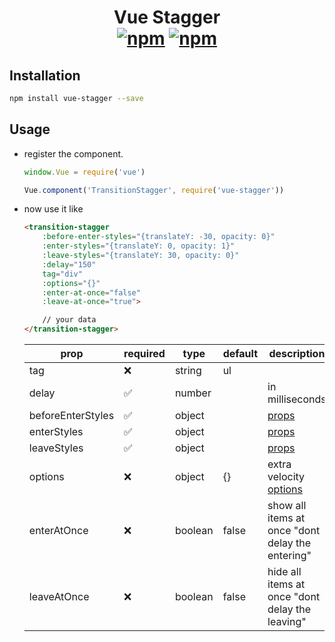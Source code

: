 <h1 align="center">
    Vue Stagger
    <br>
    <a href="https://www.npmjs.com/package/vue-stagger"><img src="https://img.shields.io/npm/v/vue-stagger.svg?style=for-the-badge" alt="npm" /></a> <a href="https://www.npmjs.com/package/vue-stagger"><img src="https://img.shields.io/npm/dt/vue-stagger.svg?style=for-the-badge" alt="npm" /></a>
</h1>

## Installation

```bash
npm install vue-stagger --save
```

## Usage

- register the component.

    ```js
    window.Vue = require('vue')

    Vue.component('TransitionStagger', require('vue-stagger'))
    ```

- now use it like
    ```html
    <transition-stagger
        :before-enter-styles="{translateY: -30, opacity: 0}"
        :enter-styles="{translateY: 0, opacity: 1}"
        :leave-styles="{translateY: 30, opacity: 0}"
        :delay="150"
        tag="div"
        :options="{}"
        :enter-at-once="false"
        :leave-at-once="true">

        // your data
    </transition-stagger>
    ```

    |        prop       |      required      |   type  | default |                   description                    |
    |-------------------|--------------------|---------|---------|--------------------------------------------------|
    | tag               | :x:                | string  | ul      |                                                  |
    | delay             | :white_check_mark: | number  |         | in milliseconds                                  |
    | beforeEnterStyles | :white_check_mark: | object  |         | [props][velo]                                    |
    | enterStyles       | :white_check_mark: | object  |         | [props][velo]                                    |
    | leaveStyles       | :white_check_mark: | object  |         | [props][velo]                                    |
    | options           | :x:                | object  | {}      | extra velocity [options][opt]                    |
    | enterAtOnce       | :x:                | boolean | false   | show all items at once "dont delay the entering" |
    | leaveAtOnce       | :x:                | boolean | false   | hide all items at once "dont delay the leaving"  |

    [velo]: http://velocityjs.org/#cssSupport
    [opt]: http://velocityjs.org/

